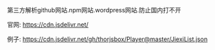 第三方解析github网站.npm网站.wordpress网站.防止国内打不开

官网:
https://cdn.jsdelivr.net/

例子:
https://cdn.jsdelivr.net/gh/thorjsbox/Player@master/JiexiList.json
